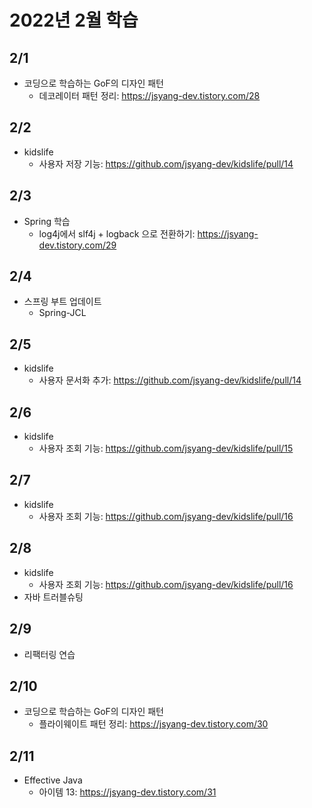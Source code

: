 # 2022년 2월 학습

## 2/1

- 코딩으로 학습하는 GoF의 디자인 패턴
  - 데코레이터 패턴 정리: <https://jsyang-dev.tistory.com/28>

## 2/2

- kidslife
  - 사용자 저장 기능: <https://github.com/jsyang-dev/kidslife/pull/14>

## 2/3

- Spring 학습
  - log4j에서 slf4j + logback 으로 전환하기: <https://jsyang-dev.tistory.com/29>

## 2/4

- 스프링 부트 업데이트
  - Spring-JCL

## 2/5

- kidslife
  - 사용자 문서화 추가: <https://github.com/jsyang-dev/kidslife/pull/14>

## 2/6

- kidslife
  - 사용자 조회 기능: <https://github.com/jsyang-dev/kidslife/pull/15>

## 2/7

- kidslife
  - 사용자 조회 기능: <https://github.com/jsyang-dev/kidslife/pull/16>

## 2/8

- kidslife
  - 사용자 조회 기능: <https://github.com/jsyang-dev/kidslife/pull/16>
- 자바 트러블슈팅

## 2/9

- 리팩터링 연습

## 2/10

- 코딩으로 학습하는 GoF의 디자인 패턴
  - 플라이웨이트 패턴 정리: <https://jsyang-dev.tistory.com/30>

## 2/11

- Effective Java
  - 아이템 13: <https://jsyang-dev.tistory.com/31>
